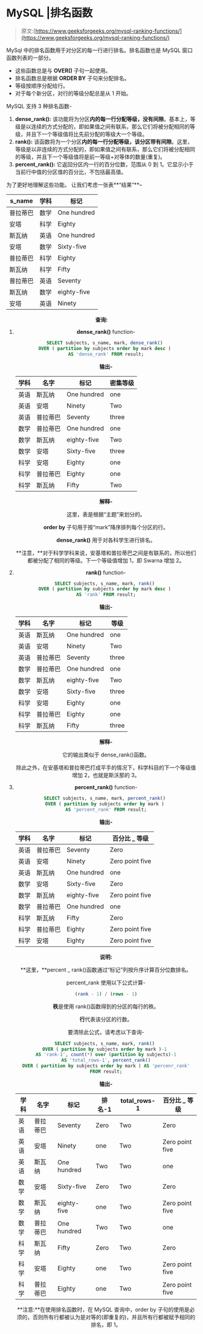 # MySQL |排名函数

> 原文:[https://www.geeksforgeeks.org/mysql-ranking-functions/](https://www.geeksforgeeks.org/mysql-ranking-functions/)

MySql 中的排名函数用于对分区的每一行进行排名。排名函数也是 MySQL 窗口函数列表的一部分。

*   这些函数总是与 **OVER()** 子句一起使用。
*   排名函数总是根据 **ORDER BY** 子句来分配排名。
*   等级按顺序分配给行。
*   对于每个新分区，对行的等级分配总是从 1 开始。

MySQL 支持 3 种排名函数-

1.  **dense_rank():**
    该功能将为分区**内的每一行分配等级，没有间隙**。基本上，等级是以连续的方式分配的，即如果值之间有联系，那么它们将被分配相同的等级，并且下一个等级值将比先前分配的等级大一个等级。
2.  **rank():**
    该函数将为一个分区**内的每一行分配等级，该分区带有间隙**。这里，等级是以非连续的方式分配的，即如果值之间有联系，那么它们将被分配相同的等级，并且下一个等级值将是前一等级+对等体的数量(重复)。
3.  **percent_rank():**
    它返回分区内一行的百分位数，范围从 0 到 1。它显示小于当前行中值的分区值的百分比，不包括最高值。

为了更好地理解这些功能。
让我们考虑一张表**“结果”**–

<center>

| s_name | 学科 | 标记 |
| --- | --- | --- |
| 普拉蒂巴 | 数学 | One hundred |
| 安塔 | 科学 | Eighty |
| 斯瓦纳 | 英语 | One hundred |
| 安塔 | 数学 | Sixty-five |
| 普拉蒂巴 | 科学 | Eighty |
| 斯瓦纳 | 科学 | Fifty |
| 普拉蒂巴 | 英语 | Seventy |
| 斯瓦纳 | 数学 | eighty-five |
| 安塔 | 英语 | Ninety |

**查询:**

1.  **dense_rank()** function-

    ```sql
    SELECT subjects, s_name, mark, dense_rank() 
    OVER ( partition by subjects order by mark desc ) 
    AS 'dense_rank' FROM result;

    ```

    **输出-**

    <center>

    | 学科 | 名字 | 标记 | 密集等级 |
    | --- | --- | --- | --- |
    | 英语 | 斯瓦纳 | One hundred | one |
    | 英语 | 安塔 | Ninety | Two |
    | 英语 | 普拉蒂巴 | Seventy | three |
    | 数学 | 普拉蒂巴 | One hundred | one |
    | 数学 | 斯瓦纳 | eighty-five | Two |
    | 数学 | 安塔 | Sixty-five | three |
    | 科学 | 安塔 | Eighty | one |
    | 科学 | 普拉蒂巴 | Eighty | one |
    | 科学 | 斯瓦纳 | Fifty | Two |

    </center>

    **解释-**

    这里，表是根据“主题”来划分的。

    **order by** 子句用于按“mark”降序排列每个分区的行。

    **dense_rank()** 用于对各科学生进行排名。

    **注意，**对于科学学科来说，安基塔和普拉蒂巴之间是有联系的，所以他们都被分配了相同的等级。下一个等级值增加 1，即 Swarna 增加 2。

2.  **rank()** function-

    ```sql
    SELECT subjects, s_name, mark, rank() 
    OVER ( partition by subjects order by mark desc ) 
    AS 'rank' FROM result;

    ```

    **输出-**

    <center>

    | 学科 | 名字 | 标记 | 等级 |
    | --- | --- | --- | --- |
    | 英语 | 斯瓦纳 | One hundred | one |
    | 英语 | 安塔 | Ninety | Two |
    | 英语 | 普拉蒂巴 | Seventy | three |
    | 数学 | 普拉蒂巴 | One hundred | one |
    | 数学 | 斯瓦纳 | eighty-five | Two |
    | 数学 | 安塔 | Sixty-five | three |
    | 科学 | 安塔 | Eighty | one |
    | 科学 | 普拉蒂巴 | Eighty | one |
    | 科学 | 斯瓦纳 | Fifty | three |

    </center>

    **解释-**

    它的输出类似于 dense_rank()函数。

    除此之外，在安基塔和普拉蒂巴打成平手的情况下，科学科目的下一个等级值增加 2，也就是斯沃那的 3。

3.  **percent_rank()** function-

    ```sql
    SELECT subjects, s_name, mark, percent_rank() 
    OVER ( partition by subjects order by mark ) 
    AS 'percent_rank' FROM result;

    ```

    **输出-**

    <center>

    | 学科 | 名字 | 标记 | 百分比 _ 等级 |
    | --- | --- | --- | --- |
    | 英语 | 普拉蒂巴 | Seventy | Zero |
    | 英语 | 安塔 | Ninety | Zero point five |
    | 英语 | 斯瓦纳 | One hundred | one |
    | 数学 | 安塔 | Sixty-five | Zero |
    | 数学 | 斯瓦纳 | eighty-five | Zero point five |
    | 数学 | 普拉蒂巴 | One hundred | one |
    | 科学 | 斯瓦纳 | Fifty | Zero |
    | 科学 | 普拉蒂巴 | Eighty | Zero point five |
    | 科学 | 安塔 | Eighty | Zero point five |

    **说明:**

    **这里，**percent _ rank()函数通过“标记”列按升序计算百分位数排名。

    percent_rank 使用以下公式计算-

    ```sql
    (rank - 1) / (rows - 1)

    ```

    **秩**是使用 rank()函数得到的分区的每行的秩。

    **行**代表该分区的行数。

    要清除此公式，请考虑以下查询-

    ```sql
    SELECT subjects, s_name, mark, rank() 
    OVER ( partition by subjects order by mark )-1 
    AS 'rank-1', count(*) over (partition by subjects)-1
    AS 'total_rows-1', percent_rank()
    OVER ( partition by subjects order by mark ) AS 'percenr_rank'
    FROM result;

    ```

    **输出-**

    <center>

    | 学科 | 名字 | 标记 | 排名-1 | total_rows-1 | 百分比 _ 等级 |
    | --- | --- | --- | --- | --- | --- |
    | 英语 | 普拉蒂巴 | Seventy | Zero | Two | Zero |
    | 英语 | 安塔 | Ninety | one | Two | Zero point five |
    | 英语 | 斯瓦纳 | One hundred | Two | Two | one |
    | 数学 | 安塔 | Sixty-five | Zero | Two | Zero |
    | 数学 | 斯瓦纳 | eighty-five | one | Two | Zero point five |
    | 数学 | 普拉蒂巴 | One hundred | Two | Two | one |
    | 科学 | 斯瓦纳 | Fifty | Zero | Two | Zero |
    | 科学 | 安塔 | Eighty | one | Two | Zero point five |
    | 科学 | 普拉蒂巴 | Eighty | one | Two | Zero point five |

    </center>

    **注意:**在使用排名函数时，在 MySQL 查询中，order by 子句的使用是必须的，否则所有行都被认为是对等的(即重复的)，并且所有行都被赋予相同的排名，即 1。

    </center>

</center>